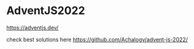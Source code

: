# AdventJS2022
https://adventjs.dev/

check best solutions here https://github.com/Achalogy/advent-js-2022/
